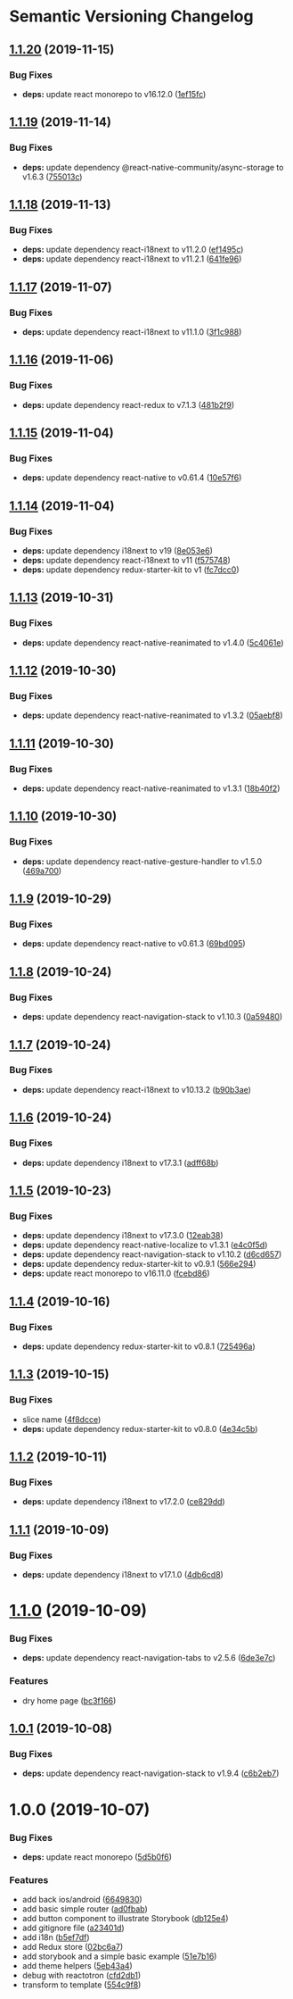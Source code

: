 # Semantic Versioning Changelog

## [1.1.20](https://github.com/derniercri/react-native-template-derniercri/compare/v1.1.19...v1.1.20) (2019-11-15)


### Bug Fixes

* **deps:** update react monorepo to v16.12.0 ([1ef15fc](https://github.com/derniercri/react-native-template-derniercri/commit/1ef15fc))

## [1.1.19](https://github.com/derniercri/react-native-template-derniercri/compare/v1.1.18...v1.1.19) (2019-11-14)


### Bug Fixes

* **deps:** update dependency @react-native-community/async-storage to v1.6.3 ([755013c](https://github.com/derniercri/react-native-template-derniercri/commit/755013c))

## [1.1.18](https://github.com/derniercri/react-native-template-derniercri/compare/v1.1.17...v1.1.18) (2019-11-13)


### Bug Fixes

* **deps:** update dependency react-i18next to v11.2.0 ([ef1495c](https://github.com/derniercri/react-native-template-derniercri/commit/ef1495c))
* **deps:** update dependency react-i18next to v11.2.1 ([641fe96](https://github.com/derniercri/react-native-template-derniercri/commit/641fe96))

## [1.1.17](https://github.com/derniercri/react-native-template-derniercri/compare/v1.1.16...v1.1.17) (2019-11-07)


### Bug Fixes

* **deps:** update dependency react-i18next to v11.1.0 ([3f1c988](https://github.com/derniercri/react-native-template-derniercri/commit/3f1c988))

## [1.1.16](https://github.com/derniercri/react-native-template-derniercri/compare/v1.1.15...v1.1.16) (2019-11-06)


### Bug Fixes

* **deps:** update dependency react-redux to v7.1.3 ([481b2f9](https://github.com/derniercri/react-native-template-derniercri/commit/481b2f9))

## [1.1.15](https://github.com/derniercri/react-native-template-derniercri/compare/v1.1.14...v1.1.15) (2019-11-04)


### Bug Fixes

* **deps:** update dependency react-native to v0.61.4 ([10e57f6](https://github.com/derniercri/react-native-template-derniercri/commit/10e57f6))

## [1.1.14](https://github.com/derniercri/react-native-template-derniercri/compare/v1.1.13...v1.1.14) (2019-11-04)


### Bug Fixes

* **deps:** update dependency i18next to v19 ([8e053e6](https://github.com/derniercri/react-native-template-derniercri/commit/8e053e6))
* **deps:** update dependency react-i18next to v11 ([f575748](https://github.com/derniercri/react-native-template-derniercri/commit/f575748))
* **deps:** update dependency redux-starter-kit to v1 ([fc7dcc0](https://github.com/derniercri/react-native-template-derniercri/commit/fc7dcc0))

## [1.1.13](https://github.com/derniercri/react-native-template-derniercri/compare/v1.1.12...v1.1.13) (2019-10-31)


### Bug Fixes

* **deps:** update dependency react-native-reanimated to v1.4.0 ([5c4061e](https://github.com/derniercri/react-native-template-derniercri/commit/5c4061e))

## [1.1.12](https://github.com/derniercri/react-native-template-derniercri/compare/v1.1.11...v1.1.12) (2019-10-30)


### Bug Fixes

* **deps:** update dependency react-native-reanimated to v1.3.2 ([05aebf8](https://github.com/derniercri/react-native-template-derniercri/commit/05aebf8))

## [1.1.11](https://github.com/derniercri/react-native-template-derniercri/compare/v1.1.10...v1.1.11) (2019-10-30)


### Bug Fixes

* **deps:** update dependency react-native-reanimated to v1.3.1 ([18b40f2](https://github.com/derniercri/react-native-template-derniercri/commit/18b40f2))

## [1.1.10](https://github.com/derniercri/react-native-template-derniercri/compare/v1.1.9...v1.1.10) (2019-10-30)


### Bug Fixes

* **deps:** update dependency react-native-gesture-handler to v1.5.0 ([469a700](https://github.com/derniercri/react-native-template-derniercri/commit/469a700))

## [1.1.9](https://github.com/derniercri/react-native-template-derniercri/compare/v1.1.8...v1.1.9) (2019-10-29)


### Bug Fixes

* **deps:** update dependency react-native to v0.61.3 ([69bd095](https://github.com/derniercri/react-native-template-derniercri/commit/69bd095))

## [1.1.8](https://github.com/derniercri/react-native-template-derniercri/compare/v1.1.7...v1.1.8) (2019-10-24)


### Bug Fixes

* **deps:** update dependency react-navigation-stack to v1.10.3 ([0a59480](https://github.com/derniercri/react-native-template-derniercri/commit/0a59480))

## [1.1.7](https://github.com/derniercri/react-native-template-derniercri/compare/v1.1.6...v1.1.7) (2019-10-24)


### Bug Fixes

* **deps:** update dependency react-i18next to v10.13.2 ([b90b3ae](https://github.com/derniercri/react-native-template-derniercri/commit/b90b3ae))

## [1.1.6](https://github.com/derniercri/react-native-template-derniercri/compare/v1.1.5...v1.1.6) (2019-10-24)


### Bug Fixes

* **deps:** update dependency i18next to v17.3.1 ([adff68b](https://github.com/derniercri/react-native-template-derniercri/commit/adff68b))

## [1.1.5](https://github.com/derniercri/react-native-template-derniercri/compare/v1.1.4...v1.1.5) (2019-10-23)


### Bug Fixes

* **deps:** update dependency i18next to v17.3.0 ([12eab38](https://github.com/derniercri/react-native-template-derniercri/commit/12eab38))
* **deps:** update dependency react-native-localize to v1.3.1 ([e4c0f5d](https://github.com/derniercri/react-native-template-derniercri/commit/e4c0f5d))
* **deps:** update dependency react-navigation-stack to v1.10.2 ([d6cd657](https://github.com/derniercri/react-native-template-derniercri/commit/d6cd657))
* **deps:** update dependency redux-starter-kit to v0.9.1 ([566e294](https://github.com/derniercri/react-native-template-derniercri/commit/566e294))
* **deps:** update react monorepo to v16.11.0 ([fcebd86](https://github.com/derniercri/react-native-template-derniercri/commit/fcebd86))

## [1.1.4](https://github.com/derniercri/react-native-template-derniercri/compare/v1.1.3...v1.1.4) (2019-10-16)


### Bug Fixes

* **deps:** update dependency redux-starter-kit to v0.8.1 ([725496a](https://github.com/derniercri/react-native-template-derniercri/commit/725496a))

## [1.1.3](https://github.com/derniercri/react-native-template-derniercri/compare/v1.1.2...v1.1.3) (2019-10-15)


### Bug Fixes

* slice name ([4f8dcce](https://github.com/derniercri/react-native-template-derniercri/commit/4f8dcce))
* **deps:** update dependency redux-starter-kit to v0.8.0 ([4e34c5b](https://github.com/derniercri/react-native-template-derniercri/commit/4e34c5b))

## [1.1.2](https://github.com/derniercri/react-native-template-derniercri/compare/v1.1.1...v1.1.2) (2019-10-11)


### Bug Fixes

* **deps:** update dependency i18next to v17.2.0 ([ce829dd](https://github.com/derniercri/react-native-template-derniercri/commit/ce829dd))

## [1.1.1](https://github.com/derniercri/react-native-template-derniercri/compare/v1.1.0...v1.1.1) (2019-10-09)


### Bug Fixes

* **deps:** update dependency i18next to v17.1.0 ([4db6cd8](https://github.com/derniercri/react-native-template-derniercri/commit/4db6cd8))

# [1.1.0](https://github.com/derniercri/react-native-template-derniercri/compare/v1.0.1...v1.1.0) (2019-10-09)


### Bug Fixes

* **deps:** update dependency react-navigation-tabs to v2.5.6 ([6de3e7c](https://github.com/derniercri/react-native-template-derniercri/commit/6de3e7c))


### Features

* dry home page ([bc3f166](https://github.com/derniercri/react-native-template-derniercri/commit/bc3f166))

## [1.0.1](https://github.com/derniercri/react-native-template-derniercri/compare/v1.0.0...v1.0.1) (2019-10-08)


### Bug Fixes

* **deps:** update dependency react-navigation-stack to v1.9.4 ([c6b2eb7](https://github.com/derniercri/react-native-template-derniercri/commit/c6b2eb7))

# 1.0.0 (2019-10-07)


### Bug Fixes

* **deps:** update react monorepo ([5d5b0f6](https://github.com/derniercri/react-native-template-derniercri/commit/5d5b0f6))


### Features

* add back ios/android ([6649830](https://github.com/derniercri/react-native-template-derniercri/commit/6649830))
* add basic simple router ([ad0fbab](https://github.com/derniercri/react-native-template-derniercri/commit/ad0fbab))
* add button component to illustrate Storybook ([db125e4](https://github.com/derniercri/react-native-template-derniercri/commit/db125e4))
* add gitignore file ([a23401d](https://github.com/derniercri/react-native-template-derniercri/commit/a23401d))
* add i18n ([b5ef7df](https://github.com/derniercri/react-native-template-derniercri/commit/b5ef7df))
* add Redux store ([02bc6a7](https://github.com/derniercri/react-native-template-derniercri/commit/02bc6a7))
* add storybook and a simple basic example ([51e7b16](https://github.com/derniercri/react-native-template-derniercri/commit/51e7b16))
* add theme helpers ([5eb43a4](https://github.com/derniercri/react-native-template-derniercri/commit/5eb43a4))
* debug with reactotron ([cfd2db1](https://github.com/derniercri/react-native-template-derniercri/commit/cfd2db1))
* transform to template ([554c9f8](https://github.com/derniercri/react-native-template-derniercri/commit/554c9f8))
